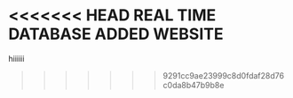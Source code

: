<<<<<<< HEAD
REAL TIME DATABASE ADDED WEBSITE
=======
hiiiiii
>>>>>>> 9291cc9ae23999c8d0fdaf28d76c0da8b47b9b8e
